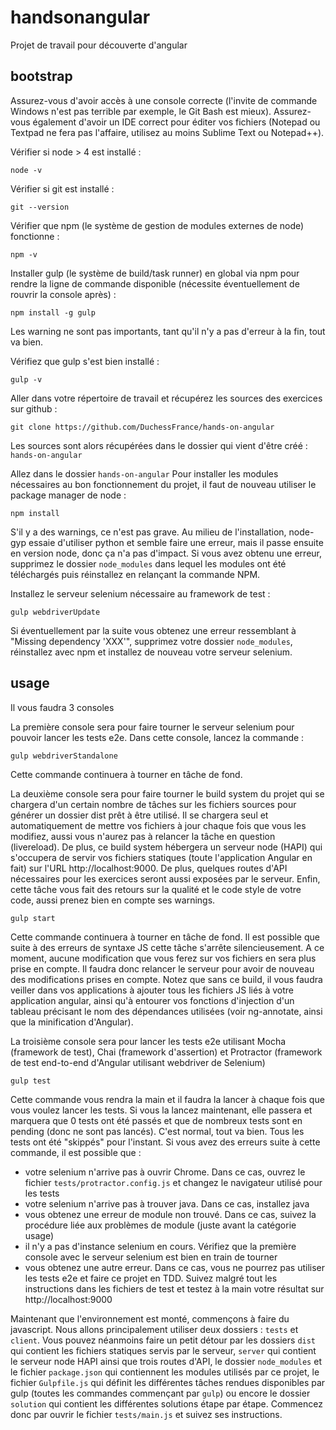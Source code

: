 # handsonangular
Projet de travail pour découverte d'angular

## bootstrap

Assurez-vous d'avoir accès à une console correcte (l'invite de commande Windows n'est pas terrible par exemple, le Git Bash est mieux).
Assurez-vous également d'avoir un IDE correct pour éditer vos fichiers (Notepad ou Textpad ne fera pas l'affaire, utilisez au moins Sublime Text ou Notepad++).

Vérifier si node > 4 est installé :
````
node -v
````

Vérifier si git est installé :
````
git --version
````

Vérifier que npm (le système de gestion de modules externes de node) fonctionne :
```
npm -v
```

Installer gulp (le système de build/task runner) en global via npm pour rendre la ligne de commande disponible (nécessite éventuellement de rouvrir la console après) :
```
npm install -g gulp
```
Les warning ne sont pas importants, tant qu'il n'y a pas d'erreur à la fin, tout va bien.

Vérifiez que gulp s'est bien installé :
```
gulp -v
```

Aller dans votre répertoire de travail et récupérez les sources des exercices sur github :
```
git clone https://github.com/DuchessFrance/hands-on-angular
```
Les sources sont alors récupérées dans le dossier qui vient d'être créé : `hands-on-angular`

Allez dans le dossier `hands-on-angular`
Pour installer les modules nécessaires au bon fonctionnement du projet, il faut de nouveau utiliser le package manager de node :
```
npm install
```
S'il y a des warnings, ce n'est pas grave. Au milieu de l'installation, node-gyp essaie d'utiliser python et semble faire une erreur, mais il passe ensuite en version node, donc ça n'a pas d'impact. Si vous avez obtenu une erreur, supprimez le dossier `node_modules` dans lequel les modules ont été téléchargés puis réinstallez en relançant la commande NPM.

Installez le serveur selenium nécessaire au framework de test :
```
gulp webdriverUpdate
```

Si éventuellement par la suite vous obtenez une erreur ressemblant à "Missing dependency 'XXX'", supprimez votre dossier `node_modules`, réinstallez avec npm et installez de nouveau votre serveur selenium.


## usage

Il vous faudra 3 consoles

La première console sera pour faire tourner le serveur selenium pour pouvoir lancer les tests e2e. Dans cette console, lancez la commande :
````
gulp webdriverStandalone
````
Cette commande continuera à tourner en tâche de fond.

La deuxième console sera pour faire tourner le build system du projet qui se chargera d'un certain nombre de tâches sur les fichiers sources pour générer un dossier dist prêt à être utilisé. Il se chargera seul et automatiquement de mettre vos fichiers à jour chaque fois que vous les modifiez, aussi vous n'aurez pas à relancer la tâche en question (livereload). De plus, ce build system hébergera un serveur node (HAPI) qui s'occupera de servir vos fichiers statiques (toute l'application Angular en fait) sur l'URL http://localhost:9000. De plus, quelques routes d'API nécessaires pour les exercices seront aussi exposées par le serveur. Enfin, cette tâche vous fait des retours sur la qualité et le code style de votre code, aussi prenez bien en compte ses warnings.
````
gulp start
````
Cette commande continuera à tourner en tâche de fond.
Il est possible que suite à des erreurs de syntaxe JS cette tâche s'arrête silencieusement. A ce moment, aucune modification que vous ferez sur vos fichiers en sera plus prise en compte. Il faudra donc relancer le serveur pour avoir de nouveau des modifications prises en compte.
Notez que sans ce build, il vous faudra veiller dans vos applications à ajouter tous les fichiers JS liés à votre application angular, ainsi qu'à entourer vos fonctions d'injection d'un tableau précisant le nom des dépendances utilisées (voir ng-annotate, ainsi que la minification d'Angular).

La troisième console sera pour lancer les tests e2e utilisant Mocha (framework de test), Chai (framework d'assertion) et Protractor (framework de test end-to-end d'Angular utilisant webdriver de Selenium)
````
gulp test
````
Cette commande vous rendra la main et il faudra la lancer à chaque fois que vous voulez lancer les tests.
Si vous la lancez maintenant, elle passera et marquera que 0 tests ont été passés et que de nombreux tests sont en pending (donc ne sont pas lancés). C'est normal, tout va bien. Tous les tests ont été "skippés" pour l'instant.
Si vous avez des erreurs suite à cette commande, il est possible que :
- votre selenium n'arrive pas à ouvrir Chrome. Dans ce cas, ouvrez le fichier `tests/protractor.config.js` et changez le navigateur utilisé pour les tests
- votre selenium n'arrive pas à trouver java. Dans ce cas, installez java
- vous obtenez une erreur de module non trouvé. Dans ce cas, suivez la procédure liée aux problèmes de module (juste avant la catégorie usage)
- il n'y a pas d'instance selenium en cours. Vérifiez que la première console avec le serveur selenium est bien en train de tourner
- vous obtenez une autre erreur. Dans ce cas, vous ne pourrez pas utiliser les tests e2e et faire ce projet en TDD. Suivez malgré tout les instructions dans les fichiers de test et testez à la main votre résultat sur http://localhost:9000

Maintenant que l'environnement est monté, commençons à faire du javascript.
Nous allons principalement utiliser deux dossiers : `tests` et `client`. Vous pouvez néanmoins faire un petit détour par les dossiers `dist` qui contient les fichiers statiques servis par le serveur, `server` qui contient le serveur node HAPI ainsi que trois routes d'API, le dossier `node_modules` et le fichier `package.json` qui contiennent les modules utilisés par ce projet, le fichier `Gulpfile.js` qui définit les différentes tâches rendues disponibles par gulp (toutes les commandes commençant par `gulp`) ou encore le dossier `solution` qui contient les différentes solutions étape par étape. Commencez donc par ouvrir le fichier `tests/main.js` et suivez ses instructions.
